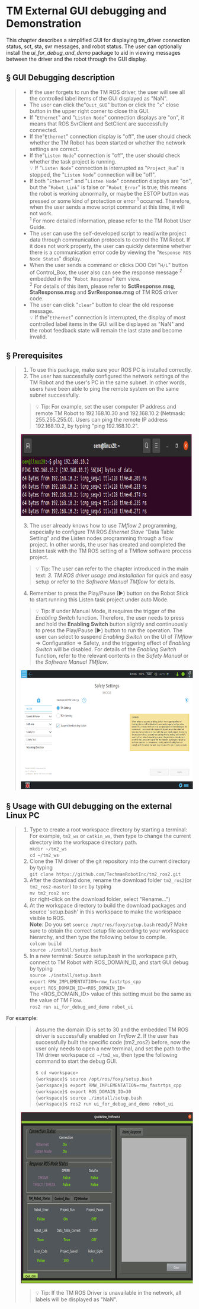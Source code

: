 # __TM External GUI debugging and Demonstration__
This chapter describes a simplified GUI for displaying tm_driver connection status, sct, sta, svr messages, and robot status. The user can optionally install the _ui_for_debug_and_demo_ package to aid in viewing messages between the driver and the robot through the GUI display.

## &sect; GUI Debugging description
> * If the user forgets to run the TM ROS driver, the user will see all the controlled label items of the GUI displayed as "NaN".<br/>
> * The user can click the"``Quit_GUI``" button or click the "``x``" close button in the upper right corner to close this GUI.<br/>
> * If "``Ethernet``" and "``Listen Node``" connection displays are "on", it means that ROS SvrClient and SctClient are successfully connected.<br/>
> * If the"``Ethernet``" connection display is "off", the user should check whether the TM Robot has been started or whether the network settings are correct.<br/>
> * If the"``Listen Node``" connection is "off", the user should check whether the task project is running.<br/>
> :bulb: If "``Listen Node``" connection is interrupted as "``Project_Run``" is stopped, the "``Listen Node``" connection will be "off".<br/>
> * If both "``Ethernet``" and "``Listen Node``" connection displays  are "on", but the "``Robot_Link``" is false or "``Robot_Error``" is true; this means the robot is working abnormally, or maybe the ESTOP button was pressed or some kind of protection or error <sup>1</sup> occurred. Therefore, when the user sends a move script command at this time, it will not work.<br/> 
> <sup>1</sup> For more detailed information, please refer to the TM Robot User Guide.<br/> 
> * The user can use the self-developed script to read/write project data through communication protocols to control the TM Robot. If it does not work properly, the user can quickly determine whether there is a communication error code by viewing the "``Response ROS Node Status``" display.<br/>
> * When the user sends a command or clicks DO0 Ctrl "``H/L``" button of Control_Box, the user also can see the response message <sup>2</sup> embedded in the "``Robot Response``" item view.<br/>
> <sup>2</sup> For details of this item, please refer to __SctResponse.msg__, __StaResponse.msg__ and __SvrResponse.msg__ of TM ROS driver code.<br/>
> * The user can click "``clear``" button to clear the old response message.<br/>
> :bulb: If the"``Ethernet``" connection is interrupted, the display of most controlled label items in the GUI will be displayed as "NaN" and the robot feedback state will remain the last state and become invalid.<br/>

## &sect; Prerequisites
> 1. To use this package, make sure your ROS PC is installed correctly.
> 2. The user has successfully configured the network settings of the TM Robot and the user's PC in the same subnet. In other words, users have been able to ping the remote system on the same subnet successfully.
>>:bulb: Tip:  For example, set the user computer IP address and remote TM Robot to 192.168.10.30 and 192.168.10.2 (Netmask: 255.255.255.0). Users can ping the remote IP address 192.168.10.2, by typing "ping 192.168.10.2".<br>
>
> <img src="./figures/ping_target_host.png" width="1000" height="220">
>
> 3. The user already knows how to use _TMflow 2_ programming, especially to configure TM ROS _Ethernet Slave_ "Data Table Setting" and the Listen nodes programming through a flow project. In other words, the user has created and completed the Listen task with the TM ROS setting of a TMflow software process project.
>>:bulb: Tip: The user can refer to the chapter introduced in the main text: _3. TM ROS driver usage and installation_ for quick and easy setup or refer to the _Software Manual TMflow_ for details.
>
> 4. Remember to press the Play/Pause (&#9658;) button on the Robot Stick to start running this Listen task project under auto Mode.
>>:bulb: Tip: If under Manual Mode, it requires the trigger of the _Enabling Switch_ function. Therefore, the user needs to press and hold the __Enabling Switch__ button slightly and continuously to press the Play/Pause (&#9658;) button to run the operation. The user can select to suspend _Enabling Switch_ on the UI of _TMflow_ &rArr;  Configuration &rArr; Safety, and the triggering effect of _Enabling Switch_ will be disabled. For details of the _Enabling Switch_ function, refer to the relevant contents in the _Safety Manual_ or the _Software Manual TMflow_.
>
> <img src="./figures/suspend_enabling switch_on.png" width="1000" height="320">
>

## &sect; Usage with GUI debugging on the external Linux PC
> 1. Type to create a root workspace directory by starting a terminal: For example,  ``tm2_ws`` or ``catkin_ws``, then type to change the current directory into the workspace directory path.<br/>
``mkdir ~/tm2_ws``<br/>
``cd ~/tm2_ws``<br/>
> 2. Clone the TM driver of the git repository into the current directory by typing<br/>
``git clone https://github.com/TechmanRobotInc/tm2_ros2.git``<br/>
> 3. After the download done, rename the download folder ``tm2_ros2``(or ``tm2_ros2-master``) to ``src`` by typing<br/>
``mv tm2_ros2 src``<br/>  (or right-click on the download folder, select "Rename...")<br/>
> 4. At the workspace directory to build the download packages and source 'setup.bash' in this workspace to make the workspace visible to ROS.<br/>
**Note**: Do you set ``source /opt/ros/foxy/setup.bash`` ready? Make sure to obtain the correct setup file according to your workspace hierarchy, and then type the following below to compile.<br/>
``colcon build``<br/>
``source ./install/setup.bash``<br/>
> 5. In a new terminal: Source setup.bash in the workspace path, connect to TM Robot with ROS_DOMAIN_ID, and start GUI debug by typing<br/>
``source ./install/setup.bash``<br/>
``export RMW_IMPLEMENTATION=rmw_fastrtps_cpp``<br/>
``export ROS_DOMAIN_ID=<ROS_DOMAIN_ID>``<br/>
The <ROS_DOMAIN_ID> value of this setting must be the same as the value of TM Flow.<br/>
``ros2 run ui_for_debug_and_demo robot_ui``<br/>
>
For example: 
>> Assume the domain ID is set to 30 and the embedded TM ROS driver is successfully enabled on _Tmflow 2_. If the user has successfully built the specific code (tm2_ros2) before, now the user only needs to open a new terminal, and set the path to the TM driver workspace ``cd ~/tm2_ws``, then type the following command to start the debug GUI.<br/>
>> ```bash
>> $ cd <workspace>
>> {workspace}$ source /opt/ros/foxy/setup.bash
>> {workspace}$ export RMW_IMPLEMENTATION=rmw_fastrtps_cpp
>> {workspace}$ export ROS_DOMAIN_ID=30
>> {workspace}$ source ./install/setup.bash
>> {workspace}$ ros2 run ui_for_debug_and_demo robot_ui
>> ```
>
> <img src="./figures/quickview.png" width="1000" height="460"><br/>
>>:bulb: Tip: If the TM ROS Driver is unavailable in the network, all labels will be displayed as "NaN".<br/>
>
<div> </div>

